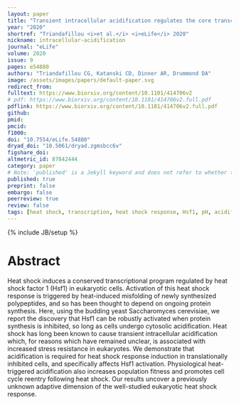 ```yaml
---
layout: paper
title: "Transient intracellular acidification regulates the core transcriptional heat shock response"
year: "2020"
shortref: "Triandafillou <i>et al.</i> <i>eLife</i> 2020"
nickname: intracellular-acidification
journal: "eLife"
volume: 2020
issue: 9
pages: e54880
authors: "Triandafillou CG, Katanski CD, Dinner AR, Drummond DA"
image: /assets/images/papers/default-paper.svg
redirect_from: 
fulltext: https://www.biorxiv.org/content/10.1101/414706v2
# pdf: https://www.biorxiv.org/content/10.1101/414706v2.full.pdf
pdflink: https://www.biorxiv.org/content/10.1101/414706v2.full.pdf
github: 
pmid: 
pmcid: 
f1000: 
doi: "10.7554/eLife.54880"
dryad_doi: "10.5061/dryad.zgmsbcc6v"
figshare_doi: 
altmetric_id: 87842444
category: paper
# Note: 'published' is a Jekyll keyword and does not refer to whether the paper is published, but rather to whether this Markdown should be part of the rendered site.
published: true
preprint: false
embargo: false
peerreview: true
review: false
tags: [heat shock, transcription, heat shock response, Hsf1, pH, acidification, yeast, birds]
---
```

{% include JB/setup %}

# Abstract 

Heat shock induces a conserved transcriptional program regulated by heat shock factor 1 (Hsf1) in eukaryotic cells. Activation of this heat shock response is triggered by heat-induced misfolding of newly synthesized polypeptides, and so has been thought to depend on ongoing protein synthesis. Here, using the budding yeast Saccharomyces cerevisiae, we report the discovery that Hsf1 can be robustly activated when protein synthesis is inhibited, so long as cells undergo cytosolic acidification. Heat shock has long been known to cause transient intracellular acidification which, for reasons which have remained unclear, is associated with increased stress resistance in eukaryotes. We demonstrate that acidification is required for heat shock response induction in translationally inhibited cells, and specifically affects Hsf1 activation. Physiological heat-triggered acidification also increases population fitness and promotes cell cycle reentry following heat shock. Our results uncover a previously unknown adaptive dimension of the well-studied eukaryotic heat shock response.